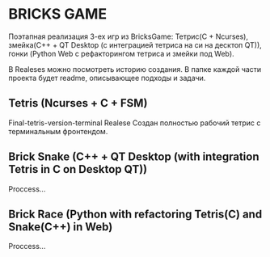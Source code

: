 # BRICKS GAME

Поэтапная реализация 3-ех игр из BricksGame: Тетрис(C + Ncurses), змейка(C++ + QT Desktop (c интеграцией тетриса на си на десктоп QT)), гонки (Python Web с рефакторингом тетриса и змейки под Web).

В Realeses можно посмотреть историю создания. В папке каждой части проекта будет readme, описывающее подходы и задачи.

## Tetris (Ncurses + C + FSM)

Final-tetris-version-terminal Realese
Создан полностью рабочий тетрис с терминальным фронтендом.

## Brick Snake (C++ + QT Desktop (with integration Tetris in C on Desktop QT))

Proccess...

## Brick Race (Python with refactoring Tetris(C) and Snake(C++) in Web)

Proccess...



